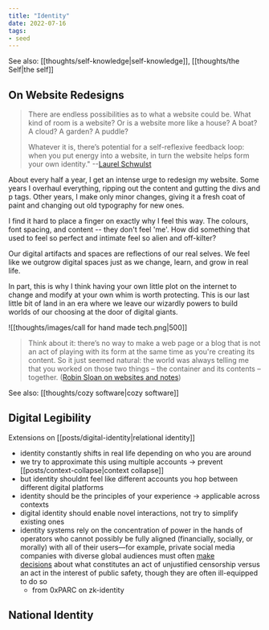 ```yaml
---
title: "Identity"
date: 2022-07-16
tags:
- seed
---
```


See also: [[thoughts/self-knowledge|self-knowledge]], [[thoughts/the Self|the self]] 

## On Website Redesigns
> There are endless possibilities as to what a website could be. What kind of room is a website? Or is a website more like a house? A boat? A cloud? A garden? A puddle?
> 
> Whatever it is, there’s potential for a self-reflexive feedback loop: when you put energy into a website, in turn the website helps form your own identity." --[Laurel Schwulst](https://thecreativeindependent.com/essays/laurel-schwulst-my-website-is-a-shifting-house-next-to-a-river-of-knowledge-what-could-yours-be/)

About every half a year, I get an intense urge to redesign my website. Some years I overhaul everything, ripping out the content and gutting the divs and p tags. Other years, I make only minor changes, giving it a fresh coat of paint and changing out old typography for new ones.

I find it hard to place a finger on exactly why I feel this way. The colours, font spacing, and content -- they don't feel 'me'. How did something that used to feel so perfect and intimate feel so alien and off-kilter?

Our digital artifacts and spaces are reflections of our real selves. We feel like we outgrow digital spaces just as we change, learn, and grow in real life.

In part, this is why I think having your own little plot on the internet to change and modify at your own whim is worth protecting. This is our last little bit of land in an era where we leave our wizardly powers to build worlds of our choosing at the door of digital giants.

![[thoughts/images/call for hand made tech.png|500]]

> Think about it: there’s no way to make a web page or a blog that is not an act of playing with its form at the same time as you're creating its content. So it just seemed natural: the world was always telling me that you worked on those two things – the container and its contents – together. ([Robin Sloan on websites and notes](https://every.to/superorganizers/tasting-notes-with-robin-sloan-25629085))

See also: [[thoughts/cozy software|cozy software]]

## Digital Legibility
Extensions on [[posts/digital-identity|relational identity]]

- identity constantly shifts in real life depending on who you are around
- we try to approximate this using multiple accounts -> prevent [[posts/context-collapse|context collapse]]
- but identity shouldnt feel like different accounts you hop between different digital platforms
- identity should be the principles of your experience -> applicable across contexts
- digital identity should enable novel interactions, not try to simplify existing ones
- identity systems rely on the concentration of power in the hands of operators who cannot possibly be fully aligned (financially, socially, or morally) with all of their users—for example, private social media companies with diverse global audiences must often [make decisions](https://blog.twitter.com/en_us/topics/company/2020/suspension) about what constitutes an act of unjustified censorship versus an act in the interest of public safety, though they are often ill-equipped to do so
	- from 0xPARC on zk-identity

## National Identity